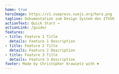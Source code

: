 ```yaml
---
home: true
heroImage: https://v1.vuepress.vuejs.org/hero.png
tagline: Dokumentation zum Design System des ITVSH
actionText: Quick Start →
actionLink: /guide/
features:
- title: Feature 1 Title
  details: Feature 1 Description
- title: Feature 2 Title
  details: Feature 2 Description
- title: Feature 3 Title
  details: Feature 3 Description
footer: Made by Christopher Krawietz with ❤️
---
```

